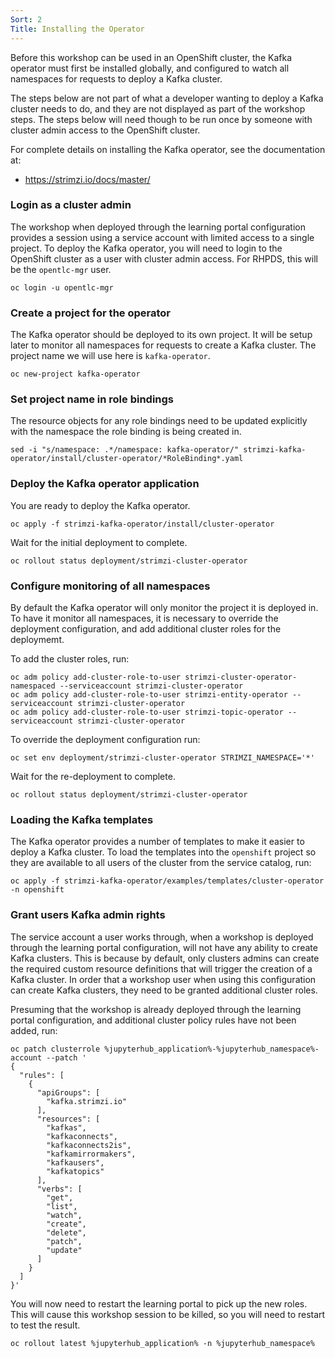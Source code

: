 ```yaml
---
Sort: 2
Title: Installing the Operator
---
```


Before this workshop can be used in an OpenShift cluster, the Kafka operator must first be installed globally, and configured to watch all namespaces for requests to deploy a Kafka cluster.

The steps below are not part of what a developer wanting to deploy a Kafka cluster needs to do, and they are not displayed as part of the workshop steps. The steps below will need though to be run once by someone with cluster admin access to the OpenShift cluster.

For complete details on installing the Kafka operator, see the documentation at:

* https://strimzi.io/docs/master/

### Login as a cluster admin

The workshop when deployed through the learning portal configuration provides a session using a service account with limited access to a single project. To deploy the Kafka operator, you will need to login to the OpenShift cluster as a user with cluster admin access. For RHPDS, this will be the `opentlc-mgr` user.

```execute
oc login -u opentlc-mgr
```

### Create a project for the operator

The Kafka operator should be deployed to its own project. It will be setup later to monitor all namespaces for requests to create a Kafka cluster. The project name we will use here is `kafka-operator`.

```execute
oc new-project kafka-operator
```

### Set project name in role bindings

The resource objects for any role bindings need to be updated explicitly with the namespace the role binding is being created in.

```execute
sed -i "s/namespace: .*/namespace: kafka-operator/" strimzi-kafka-operator/install/cluster-operator/*RoleBinding*.yaml
```

### Deploy the Kafka operator application

You are ready to deploy the Kafka operator.

```execute
oc apply -f strimzi-kafka-operator/install/cluster-operator
```

Wait for the initial deployment to complete.

```execute
oc rollout status deployment/strimzi-cluster-operator
```

### Configure monitoring of all namespaces

By default the Kafka operator will only monitor the project it is deployed in. To have it monitor all namespaces, it is necessary to override the deployment configuration, and add additional cluster roles for the deploymemt.

To add the cluster roles, run:

```execute
oc adm policy add-cluster-role-to-user strimzi-cluster-operator-namespaced --serviceaccount strimzi-cluster-operator
oc adm policy add-cluster-role-to-user strimzi-entity-operator --serviceaccount strimzi-cluster-operator
oc adm policy add-cluster-role-to-user strimzi-topic-operator --serviceaccount strimzi-cluster-operator
```

To override the deployment configuration run:

```execute
oc set env deployment/strimzi-cluster-operator STRIMZI_NAMESPACE='*'
```

Wait for the re-deployment to complete.

```execute
oc rollout status deployment/strimzi-cluster-operator
```

### Loading the Kafka templates

The Kafka operator provides a number of templates to make it easier to deploy a Kafka cluster. To load the templates into the `openshift` project so they are available to all users of the cluster from the service catalog, run:

```execute
oc apply -f strimzi-kafka-operator/examples/templates/cluster-operator -n openshift
```

### Grant users Kafka admin rights

The service account a user works through, when a workshop is deployed through the learning portal configuration, will not have any ability to create Kafka clusters. This is because by default, only clusters admins can create the required custom resource definitions that will trigger the creation of a Kafka cluster. In order that a workshop user when using this configuration can create Kafka clusters, they need to be granted additional cluster roles.

Presuming that the workshop is already deployed through the learning portal configuration, and additional cluster policy rules have not been added, run:

```execute
oc patch clusterrole %jupyterhub_application%-%jupyterhub_namespace%-account --patch '
{
  "rules": [
    {
      "apiGroups": [
        "kafka.strimzi.io"
      ],
      "resources": [
        "kafkas",
        "kafkaconnects",
        "kafkaconnects2is",
        "kafkamirrormakers",
        "kafkausers",
        "kafkatopics"
      ],
      "verbs": [
        "get",
        "list",
        "watch",
        "create",
        "delete",
        "patch",
        "update"
      ]
    }
  ]
}'
```

You will now need to restart the learning portal to pick up the new roles. This will cause this workshop session to be killed, so you will need to restart to test the result.

```execute
oc rollout latest %jupyterhub_application% -n %jupyterhub_namespace%
```
